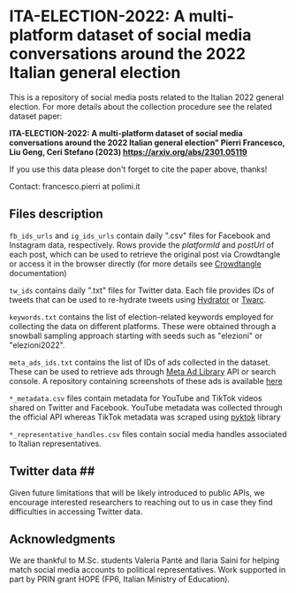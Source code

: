 # ITA-ELECTION-2022: A multi-platform dataset of social media conversations around the 2022 Italian general election
This is a repository of social media posts related to the Italian 2022 general election. For more details about the collection procedure see the related dataset paper:

<b> ITA-ELECTION-2022: A multi-platform dataset of social media conversations around the 2022 Italian general election" Pierri Francesco, Liu Geng, Ceri Stefano (2023)  https://arxiv.org/abs/2301.05119 </b> <br> 

If you use this data please don't forget to cite the paper above, thanks! <br>

Contact: francesco.pierri at polimi.it

## Files description

`fb_ids_urls` and `ig_ids_urls` contain daily ".csv" files for Facebook and Instagram data, respectively. Rows provide the <i>platformId</i> and <i>postUrl</i> of each post, which can be used to retrieve the original post via Crowdtangle or access it in the browser directly (for more details see [Crowdtangle]([https://github.iu.edu/NaN-team/midterm2022/wiki](https://github.com/CrowdTangle/API/wiki)) documentation) <br>

`tw_ids` contains daily ".txt" files for Twitter data. Each file provides IDs of tweets that can be used to re-hydrate tweets using [Hydrator](https://github.com/DocNow/hydrator) or [Twarc](https://github.com/DocNow/twarc). <br>

`keywords.txt` contains the list of election-related keywords employed for collecting the data on different platforms. These were obtained through a snowball sampling approach starting with seeds such as "elezioni" or "elezioni2022". <br>

`meta_ads_ids.txt` contains the list of IDs of ads collected in the dataset. These can be used to retrieve ads through [Meta Ad Library](https://www.facebook.com/ads/library) API or search console. A repository containing screenshots of these ads is available [here](https://github.com/ruggsea/2022IT-election-ads) <br>

`*_metadata.csv` files contain metadata for YouTube and TikTok videos shared on Twitter and Facebook. YouTube metadata was collected through the official API whereas TikTok metadata was scraped using [pyktok](https://github.com/dfreelon/pyktok) library <br>

`*_representative_handles.csv` files contain social media handles associated to Italian representatives. <br>


## Twitter data ##
Given future limitations that will be likely introduced to public APIs, we encourage interested researchers to reaching out to us in case they find difficulties in accessing Twitter data.

## Acknowledgments
We are thankful to M.Sc. students Valeria Panté and Ilaria Saini for helping match social media accounts to political representatives. Work supported in part by PRIN grant HOPE (FP6, Italian Ministry of Education).
